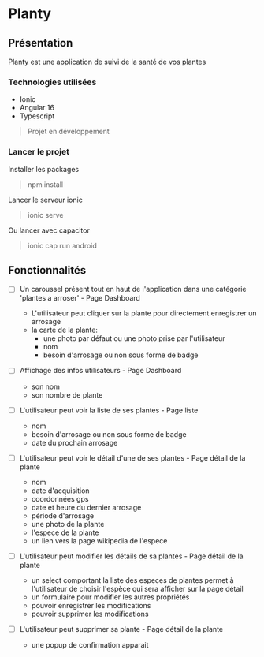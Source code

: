 # Planty

## Présentation 
Planty est une application de suivi de la santé de vos plantes

### Technologies utilisées
- Ionic
- Angular 16
- Typescript

> Projet en développement

### Lancer le projet

Installer les packages
> npm install

Lancer le serveur ionic
> ionic serve

Ou lancer avec capacitor
> ionic cap run android

## Fonctionnalités
- [ ] Un caroussel présent tout en haut de l'application dans une catégorie 'plantes a arroser' - Page Dashboard
  - L'utilisateur peut cliquer sur la plante pour directement enregistrer un arrosage
  - la carte de la plante:
    -  une photo par défaut ou une photo prise par l'utilisateur
    - nom
    - besoin d'arrosage ou non sous forme de badge
      
- [ ] Affichage des infos utilisateurs - Page Dashboard
    - son nom
    - son nombre de plante
    
- [ ] L'utilisateur peut voir la liste de ses plantes - Page liste
  - nom
  - besoin d'arrosage ou non sous forme de badge
  - date du prochain arrosage

- [ ] L'utilisateur peut voir le détail d'une de ses plantes - Page détail de la plante
  - nom
  - date d'acquisition
  - coordonnées gps
  - date et heure du dernier arrosage
  - période d'arrosage
  - une photo de la plante
  - l'espece de la plante
  - un lien vers la page wikipedia de l'espece
    
-  [ ] L'utilisateur peut modifier les détails de sa plantes - Page détail de la plante
    - un select comportant la liste des especes de plantes permet à l'utilisateur de choisir l'espèce qui sera afficher sur la page détail
    - un formulaire pour modifier les autres propriétés
    - pouvoir enregistrer les modifications
    - pouvoir supprimer les modifications
      
- [ ] L'utilisateur peut supprimer sa plante - Page détail de la plante
  - une popup de confirmation apparait  
